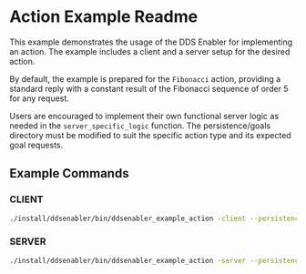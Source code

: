 # Action Example Readme

This example demonstrates the usage of the DDS Enabler for implementing an action. The example includes a client and a server setup for the desired action.

By default, the example is prepared for the `Fibonacci` action, providing a standard reply with a constant result of the Fibonacci sequence of order 5 for any request.

Users are encouraged to implement their own functional server logic as needed in the `server_specific_logic` function. The persistence/goals directory must be modified to suit the specific action type and its expected goal requests.

## Example Commands

### CLIENT
```bash
./install/ddsenabler/bin/ddsenabler_example_action -client --persistence-path $PATH_TO_WS/DDS-Enabler/ddsenabler/examples/persistence/ --config $PATH_TO_WS/DDS-Enabler/ddsenabler/DDS_ENABLER_CONFIGURATION.yaml --request-initial-wait 3  --cancel-requests false
```

### SERVER
```bash
./install/ddsenabler/bin/ddsenabler_example_action -server --persistence-path $PATH_TO_WS/DDS-Enabler/ddsenabler/examples/persistence/ --config $PATH_TO_WS/DDS-Enabler/ddsenabler/DDS_ENABLER_CONFIGURATION.yaml --expected-requests 3
```